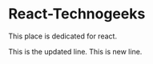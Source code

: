 # React-Technogeeks
This place is dedicated for react.

This is the updated line.
This is new line.
